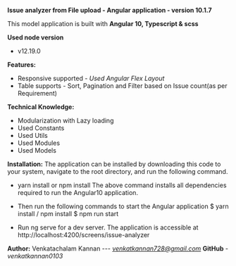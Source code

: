 **Issue analyzer from File upload - Angular application - version 10.1.7**

This model application is built with **Angular 10, Typescript & scss**

**Used node version**
  - v12.19.0

**Features:**
  - Responsive supported - *Used Angular Flex Layout*
  - Table supports - Sort, Pagination and Filter based on Issue count(as per Requirement)

**Technical Knowledge:**
  - Modularization with Lazy loading
  - Used Constants
  - Used Utils
  - Used Modules
  - Used Models

**Installation:**
The application can be installed by downloading this code to your system, navigate to the root directory, and run the following command.

- yarn install or npm install
  The above command installs all dependencies required to run the Angular10 application.

- Then run the following commands to start the Angular application
  $ yarn install / npm install
  $ npm run start

- Run ng serve for a dev server. The application is accessible at http://localhost:4200/screens/issue-analyzer

**Author:**
Venkatachalam Kannan --- *venkatkannan728@gmail.com*
**GitHub** - *venkatkannan0103*
